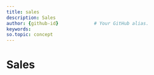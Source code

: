 ```yaml
---
title: sales      
description: Sales
author: {github-id}             # Your GitHub alias.
keywords:
so.topic: concept
---
```


# Sales
